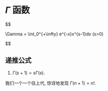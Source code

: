 # $\Gamma$ 函数
$$

\Gamma = \int_0^{+\infty} e^{-x}x^{s-1}dx (s>0)

$$

## 递推公式
1. $\Gamma (s+1) = s \Gamma (s)$.

我们一个一个往上代, 惊讶地发现 $\Gamma (n+1) = n!$.